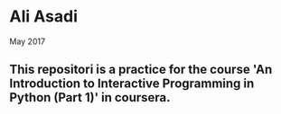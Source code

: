 # Ali Asadi
May 2017
## This repositori is a practice for the course 'An Introduction to Interactive Programming in Python (Part 1)' in coursera.
